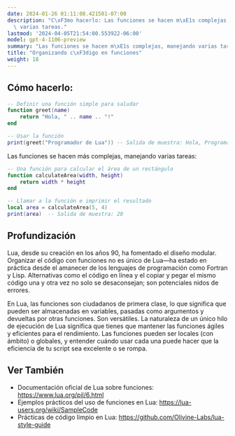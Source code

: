 ```yaml
---
date: 2024-01-26 01:11:08.421501-07:00
description: "C\xF3mo hacerlo: Las funciones se hacen m\xE1s complejas, manejando\
  \ varias tareas."
lastmod: '2024-04-05T21:54:00.553922-06:00'
model: gpt-4-1106-preview
summary: "Las funciones se hacen m\xE1s complejas, manejando varias tareas."
title: "Organizando c\xF3digo en funciones"
weight: 18
---
```


## Cómo hacerlo:
```Lua
-- Definir una función simple para saludar
function greet(name)
    return "Hola, " .. name .. "!"
end

-- Usar la función
print(greet("Programador de Lua")) -- Salida de muestra: Hola, Programador de Lua!
```

Las funciones se hacen más complejas, manejando varias tareas:
```Lua
-- Una función para calcular el área de un rectángulo
function calculateArea(width, height)
    return width * height
end

-- Llamar a la función e imprimir el resultado
local area = calculateArea(5, 4)
print(area)  -- Salida de muestra: 20
```

## Profundización
Lua, desde su creación en los años 90, ha fomentado el diseño modular. Organizar el código con funciones no es único de Lua—ha estado en práctica desde el amanecer de los lenguajes de programación como Fortran y Lisp. Alternativas como el código en línea y el copiar y pegar el mismo código una y otra vez no solo se desaconsejan; son potenciales nidos de errores.

En Lua, las funciones son ciudadanos de primera clase, lo que significa que pueden ser almacenadas en variables, pasadas como argumentos y devueltas por otras funciones. Son versátiles. La naturaleza de un único hilo de ejecución de Lua significa que tienes que mantener las funciones ágiles y eficientes para el rendimiento. Las funciones pueden ser locales (con ámbito) o globales, y entender cuándo usar cada una puede hacer que la eficiencia de tu script sea excelente o se rompa.

## Ver También
- Documentación oficial de Lua sobre funciones: https://www.lua.org/pil/6.html
- Ejemplos prácticos del uso de funciones en Lua: https://lua-users.org/wiki/SampleCode
- Prácticas de código limpio en Lua: https://github.com/Olivine-Labs/lua-style-guide
